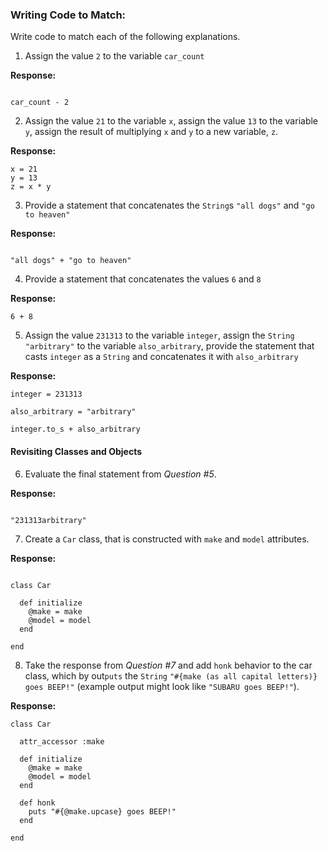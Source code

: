 ### Writing Code to Match:

Write code to match each of the following explanations.

1) Assign the value `2` to the variable `car_count`

**Response:**

```

car_count - 2

```

2) Assign the value `21` to the variable `x`, assign the value `13` to the variable `y`, assign the result of multiplying `x` and `y` to a new variable, `z`.

**Response:**

```
x = 21
y = 13
z = x * y

```

3) Provide a statement that concatenates the `String`s `"all dogs"` and `"go to heaven"`

**Response:**

```

"all dogs" + "go to heaven"

```

4) Provide a statement that concatenates the values `6` and `8`

**Response:**

```
6 + 8
```

5) Assign the value `231313` to the variable `integer`, assign the `String` `"arbitrary"` to the variable `also_arbitrary`, provide the statement that casts `integer` as a `String` and concatenates it with `also_arbitrary`

**Response:**

```
integer = 231313

also_arbitrary = "arbitrary"

integer.to_s + also_arbitrary

```

#### Revisiting Classes and Objects

6) Evaluate the final statement from *Question #5*.

**Response:**

```

"231313arbitrary"

```

7) Create a `Car` class, that is constructed with `make` and `model` attributes.

**Response:**

```

class Car

  def initialize
    @make = make
    @model = model
  end

end

```

8) Take the response from *Question #7* and add `honk` behavior to the car class, which by out`puts` the `String` `"#{make (as all capital letters)} goes BEEP!"` (example output might look like `"SUBARU goes BEEP!"`).

**Response:**

```
class Car

  attr_accessor :make 

  def initialize
    @make = make
    @model = model
  end

  def honk
    puts "#{@make.upcase} goes BEEP!"
  end

end



```
